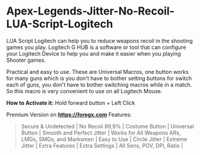 # Apex-Legends-Jitter-No-Recoil-LUA-Script-Logitech
LUA Script Logitech can help you to reduce weapons recoil in the shooting games you play. Logitech G HUB is a software or tool that can configure your Logitech Device to help you and make it easier when you playing Shooter games.

﻿Practical and easy to use. These are Universal Macros, one button works for many guns which is you don't have to bother setting buttons for switch each of guns, you don't have to bother switching macros while in a match. So this macro is very convenient to use on all Logitech Mouse.

**How to Activate it:** Hold forward button + Left Click

Premium Version on **https://foregx.com** Features:
> Secure & Undetected |
> No Recoil 99,9% |
> Costume Button |
> Universal Button |
> Smooth and Perfect Jitter |
> Works for All Weapons ARs, LMGs, SMGs, and Marksmen |
> Easy to Use |
> Circle Jitter |
> Extreme Jitter |
> Extra Features |
> Extra Settings |
> All Sens, POV, DPI, Ratio |
